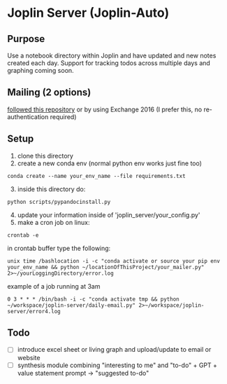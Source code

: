 # Joplin Server (Joplin-Auto)

## Purpose

Use a notebook directory within Joplin and have updated and new notes created each day. Support for
tracking todos across multiple days and graphing coming soon.

## Mailing (2 options)
[followed this repository](https://github.com/jeremyephron/simplegmail)
or by using Exchange 2016 (I prefer this, no re-authentication required)


## Setup

1. clone this directory
2. create a new conda env (normal python env works just fine too)
```
conda create --name your_env_name --file requirements.txt
```
3. inside this directory do:
```
python scripts/pypandocinstall.py
```
4. update your information inside of 'joplin_server/your_config.py'
5. make a cron job on linux:

```
crontab -e
```

in crontab buffer type the following:
```
unix time /bashlocation -i -c "conda activate or source your pip env your_env_name && python ~/locationOfThisProject/your_mailer.py" 2>~/yourLoggingDirectory/error.log
```

example of a job running at 3am 
```
0 3 * * * /bin/bash -i -c "conda activate tmp && python ~/workspace/joplin-server/daily-email.py" 2>~/workspace/joplin-server/error4.log
```

## Todo
- [ ] introduce excel sheet or living graph and upload/update to email or website
- [ ] synthesis module combining "interesting to me" and "to-do" + GPT + value statement prompt -> "suggested to-do"
